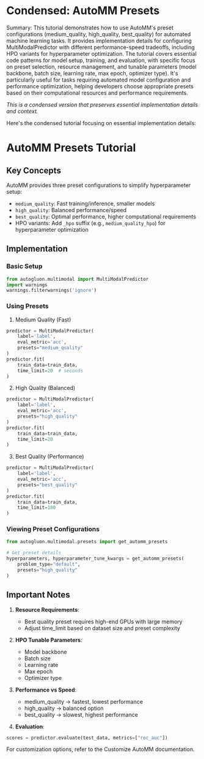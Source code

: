# Condensed: AutoMM Presets

Summary: This tutorial demonstrates how to use AutoMM's preset configurations (medium_quality, high_quality, best_quality) for automated machine learning tasks. It provides implementation details for configuring MultiModalPredictor with different performance-speed tradeoffs, including HPO variants for hyperparameter optimization. The tutorial covers essential code patterns for model setup, training, and evaluation, with specific focus on preset selection, resource management, and tunable parameters (model backbone, batch size, learning rate, max epoch, optimizer type). It's particularly useful for tasks requiring automated model configuration and performance optimization, helping developers choose appropriate presets based on their computational resources and performance requirements.

*This is a condensed version that preserves essential implementation details and context.*

Here's the condensed tutorial focusing on essential implementation details:

# AutoMM Presets Tutorial

## Key Concepts
AutoMM provides three preset configurations to simplify hyperparameter setup:
- `medium_quality`: Fast training/inference, smaller models
- `high_quality`: Balanced performance/speed
- `best_quality`: Optimal performance, higher computational requirements
- HPO variants: Add `_hpo` suffix (e.g., `medium_quality_hpo`) for hyperparameter optimization

## Implementation

### Basic Setup
```python
from autogluon.multimodal import MultiModalPredictor
import warnings
warnings.filterwarnings('ignore')
```

### Using Presets

1. Medium Quality (Fast)
```python
predictor = MultiModalPredictor(
    label='label', 
    eval_metric='acc', 
    presets="medium_quality"
)
predictor.fit(
    train_data=train_data,
    time_limit=20  # seconds
)
```

2. High Quality (Balanced)
```python
predictor = MultiModalPredictor(
    label='label', 
    eval_metric='acc', 
    presets="high_quality"
)
predictor.fit(
    train_data=train_data,
    time_limit=20
)
```

3. Best Quality (Performance)
```python
predictor = MultiModalPredictor(
    label='label', 
    eval_metric='acc', 
    presets="best_quality"
)
predictor.fit(
    train_data=train_data,
    time_limit=180
)
```

### Viewing Preset Configurations
```python
from autogluon.multimodal.presets import get_automm_presets

# Get preset details
hyperparameters, hyperparameter_tune_kwargs = get_automm_presets(
    problem_type="default", 
    presets="high_quality"
)
```

## Important Notes

1. **Resource Requirements**:
   - Best quality preset requires high-end GPUs with large memory
   - Adjust time_limit based on dataset size and preset complexity

2. **HPO Tunable Parameters**:
   - Model backbone
   - Batch size
   - Learning rate
   - Max epoch
   - Optimizer type

3. **Performance vs Speed**:
   - medium_quality → fastest, lowest performance
   - high_quality → balanced option
   - best_quality → slowest, highest performance

4. **Evaluation**:
```python
scores = predictor.evaluate(test_data, metrics=["roc_auc"])
```

For customization options, refer to the Customize AutoMM documentation.